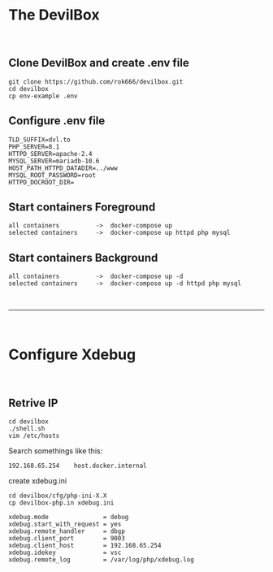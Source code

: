 <h1>The DevilBox</h1>

<br>

<h2>Clone DevilBox and create .env file</h2>

```
git clone https://github.com/rok666/devilbox.git
cd devilbox
cp env-example .env
```

<h2>Configure .env file</h2>

```
TLD_SUFFIX=dvl.to
PHP_SERVER=8.1
HTTPD_SERVER=apache-2.4
MYSQL_SERVER=mariadb-10.6
HOST_PATH_HTTPD_DATADIR=../www
MYSQL_ROOT_PASSWORD=root
HTTPD_DOCROOT_DIR=
```

<h2>Start containers Foreground</h2>

```
all containers          ->  docker-compose up
selected containers     ->  docker-compose up httpd php mysql
```

<h2>Start containers Background</h2>

```
all containers          ->  docker-compose up -d
selected containers     ->  docker-compose up -d httpd php mysql
```

<br>

---

<br>

<h1>Configure Xdebug</h1>

<br>

<h2>Retrive  IP</h2>

```
cd devilbox
./shell.sh
vim /etc/hosts

```

Search somethings like this:

```
192.168.65.254    host.docker.internal
```

create xdebug.ini

```
cd devilbox/cfg/php-ini-X.X
cp devilbox-php.in xdebug.ini
```

```
xdebug.mode               = debug
xdebug.start_with_request = yes
xdebug.remote_handler     = dbgp
xdebug.client_port        = 9003
xdebug.client_host        = 192.168.65.254
xdebug.idekey             = vsc
xdebug.remote_log         = /var/log/php/xdebug.log
```




